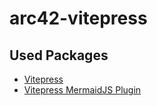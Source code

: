 # arc42-vitepress

## Used Packages

- [Vitepress](https://vitepress.dev/)
- [Vitepress MermaidJS Plugin](https://emersonbottero.github.io/vitepress-plugin-mermaid/)